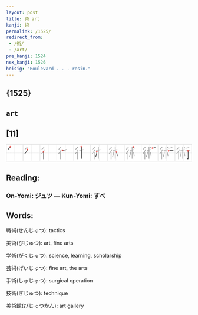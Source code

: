 ```yaml
---
layout: post
title: 術 art
kanji: 術
permalink: /1525/
redirect_from:
 - /術/
 - /art/
pre_kanji: 1524
nex_kanji: 1526
heisig: "Boulevard . . . resin."
---
```


## {1525}

## `art`

## [11]

<div class="stroke"><img src="../images/E8A193.png" /></div>

## Reading:

### On-Yomi: ジュツ &mdash; Kun-Yomi: すべ

## Words:

戦術(せんじゅつ): tactics

美術(びじゅつ): art, fine arts

学術(がくじゅつ): science, learning, scholarship

芸術(げいじゅつ): fine art, the arts

手術(しゅじゅつ): surgical operation

技術(ぎじゅつ): technique

美術館(びじゅつかん): art gallery
